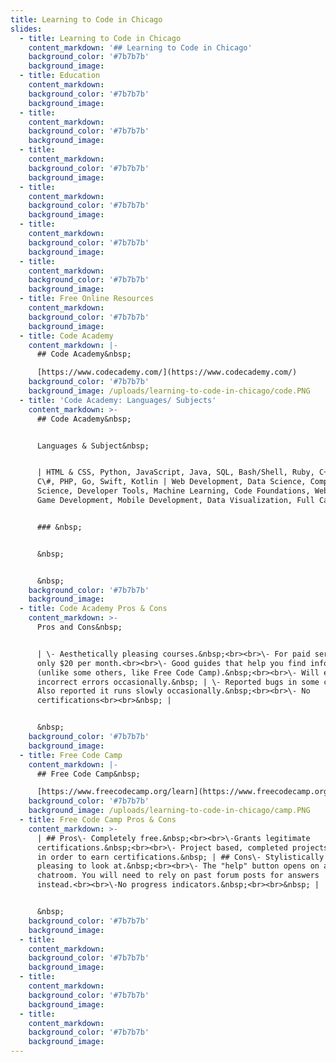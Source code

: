 ```yaml
---
title: Learning to Code in Chicago
slides:
  - title: Learning to Code in Chicago
    content_markdown: '## Learning to Code in Chicago'
    background_color: '#7b7b7b'
    background_image:
  - title: Education
    content_markdown:
    background_color: '#7b7b7b'
    background_image:
  - title:
    content_markdown:
    background_color: '#7b7b7b'
    background_image:
  - title:
    content_markdown:
    background_color: '#7b7b7b'
    background_image:
  - title:
    content_markdown:
    background_color: '#7b7b7b'
    background_image:
  - title:
    content_markdown:
    background_color: '#7b7b7b'
    background_image:
  - title:
    content_markdown:
    background_color: '#7b7b7b'
    background_image:
  - title: Free Online Resources
    content_markdown:
    background_color: '#7b7b7b'
    background_image:
  - title: Code Academy
    content_markdown: |-
      ## Code Academy&nbsp;

      [https://www.codecademy.com/](https://www.codecademy.com/)
    background_color: '#7b7b7b'
    background_image: /uploads/learning-to-code-in-chicago/code.PNG
  - title: 'Code Academy: Languages/ Subjects'
    content_markdown: >-
      ## Code Academy&nbsp;


      Languages & Subject&nbsp;


      | HTML & CSS, Python, JavaScript, Java, SQL, Bash/Shell, Ruby, C++, R,
      C\#, PHP, Go, Swift, Kotlin | Web Development, Data Science, Computer
      Science, Developer Tools, Machine Learning, Code Foundations, Web Design,
      Game Development, Mobile Development, Data Visualization, Full Catalog |


      ### &nbsp;


      &nbsp;


      &nbsp;
    background_color: '#7b7b7b'
    background_image:
  - title: Code Academy Pros & Cons
    content_markdown: >-
      Pros and Cons&nbsp;


      | \- Aesthetically pleasing courses.&nbsp;<br><br>\- For paid service,
      only $20 per month.<br><br>\- Good guides that help you find information
      (unlike some others, like Free Code Camp).&nbsp;<br><br>\- Will explain
      incorrect errors occasionally.&nbsp; | \- Reported bugs in some courses.
      Also reported it runs slowly occasionally.&nbsp;<br><br>\- No
      certifications<br><br>&nbsp; |


      &nbsp;
    background_color: '#7b7b7b'
    background_image:
  - title: Free Code Camp
    content_markdown: |-
      ## Free Code Camp&nbsp;

      [https://www.freecodecamp.org/learn](https://www.freecodecamp.org/learn)
    background_color: '#7b7b7b'
    background_image: /uploads/learning-to-code-in-chicago/camp.PNG
  - title: Free Code Camp Pros & Cons
    content_markdown: >-
      | ## Pros\- Completely free.&nbsp;<br><br>\-Grants legitimate
      certifications.&nbsp;<br><br>\- Project based, completed projects required
      in order to earn certifications.&nbsp; | ## Cons\- Stylistically less
      pleasing to look at.&nbsp;<br><br>\- The "help" button opens on a
      chatroom. You will need to rely on past forum posts for answers
      instead.<br><br>\-No progress indicators.&nbsp;<br><br>&nbsp; |


      &nbsp;
    background_color: '#7b7b7b'
    background_image:
  - title:
    content_markdown:
    background_color: '#7b7b7b'
    background_image:
  - title:
    content_markdown:
    background_color: '#7b7b7b'
    background_image:
  - title:
    content_markdown:
    background_color: '#7b7b7b'
    background_image:
---
```

